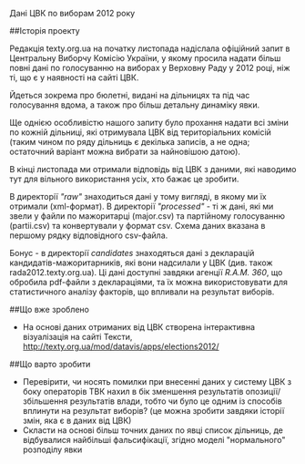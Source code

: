 Дані ЦВК по виборам 2012 року


##Історія проекту

Редакція texty.org.ua на початку листопада надіслала офіційний запит в Центральну Виборчу Комісію України, у якому просила надати більш 
повні дані по голосуванню на виборах у Верховну Раду у 2012 році, ніж ті, що є у наявності на сайті ЦВК. 

Йдеться зокрема про бюлетні, видані на дільницях та під час голосування вдома, а також про більш детальну динаміку явки. 

Ще однією особливістю нашого запиту було прохання надати всі зміни по кожній дільниці, які отримувала ЦВК від територіальних комісій (таким чином по ряду дільниць є декілька записів, а не одна; остаточний варіант можна вибрати за найновішою датою). 

В кінці листопада ми отримали відповідь від ЦВК з даними, які наводимо тут для вільного використання усіх, хто бажає це зробити.  

В директорії *"raw"* знаходиться дані у тому вигляді, в якому ми їх отримали (xml-формат). В директорії *"processed"* - ті ж дані, які ми звели у файли по мажоритарці (major.csv) та партійному голосуванню (partii.csv) та конвертували  у формат csv.  Схема даних вказана в першому рядку відповідного csv-файла.

Бонус - в директорії *candidates* знаходяться дані з декларацій кандидатів-мажоритарників, які вони надсилали у ЦВК (див. також rada2012.texty.org.ua). Ці дані доступні завдяки агенції _R.A.M. 360_, що обробила pdf-файли з деклараціями, та їх можна використовувати для статистичного аналізу факторів, що впливали на результат виборів. 



##Що вже зроблено

- На основі даних отриманих від ЦВК створена інтерактивна візуалізація на сайті Тексти,  http://texty.org.ua/mod/datavis/apps/elections2012/

##Що варто зробити

- Перевірити, чи носять помилки при внесенні даних у систему ЦВК з боку операторів ТВК нахил в бік зменшення результатів опозиції/збільшення результатів влади, тобто чи було це одним із способів вплинути на результат виборів? (це можна зробити завдяки історії змін, яка є в даних від ЦВК)
- Скласти на основі більш точних даних по явці список дільниць, де відбувалися найбільші фальсифікації, згідно моделі "нормального" розподілу явки






 

